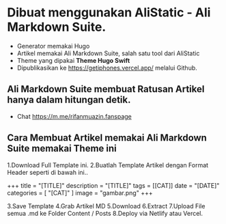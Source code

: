 # Dibuat menggunakan AliStatic - Ali Markdown Suite.

- Generator memakai Hugo
- Artikel memakai Ali Markdown Suite, salah satu tool dari AliStatic
- Theme yang dipakai **Theme Hugo Swift**
- Dipublikasikan ke https://getiphones.vercel.app/ melalui Github.



## Ali Markdown Suite membuat Ratusan Artikel hanya dalam hitungan detik.

- Chat https://m.me/rifanmuazin.fanspage

## Cara Membuat Artikel memakai Ali Markdown Suite memakai Theme ini

1.Download Full Template ini.
2.Buatlah Template Artikel dengan Format Header seperti di bawah ini..

+++
title = "[TITLE]"
description = "[TITLE]"
tags = [[CAT]]
date = "[DATE]"
categories = [
    "[CAT]"
]
image = "gambar.png"
+++

3.Save Template
4.Grab Artikel MD
5.Download
6.Extract 
7.Upload File semua .md ke Folder Content / Posts
8.Deploy via Netlify atau Vercel.


